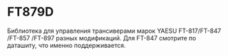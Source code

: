 # FT879D
Библиотека для управления трансиверами марок YAESU FT-817/FT-847 /FT-857 /FT-897 разных модификаций.
Для FT-847 смотрите по даташиту, что именно поддерживается.
